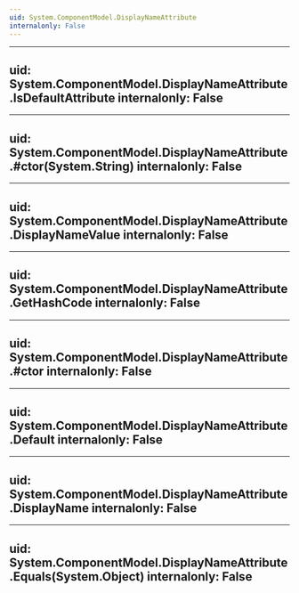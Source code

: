 ```yaml
---
uid: System.ComponentModel.DisplayNameAttribute
internalonly: False
---
```


---
uid: System.ComponentModel.DisplayNameAttribute.IsDefaultAttribute
internalonly: False
---

---
uid: System.ComponentModel.DisplayNameAttribute.#ctor(System.String)
internalonly: False
---

---
uid: System.ComponentModel.DisplayNameAttribute.DisplayNameValue
internalonly: False
---

---
uid: System.ComponentModel.DisplayNameAttribute.GetHashCode
internalonly: False
---

---
uid: System.ComponentModel.DisplayNameAttribute.#ctor
internalonly: False
---

---
uid: System.ComponentModel.DisplayNameAttribute.Default
internalonly: False
---

---
uid: System.ComponentModel.DisplayNameAttribute.DisplayName
internalonly: False
---

---
uid: System.ComponentModel.DisplayNameAttribute.Equals(System.Object)
internalonly: False
---
